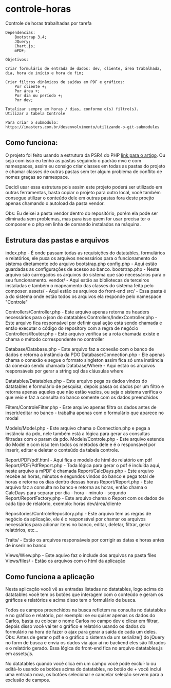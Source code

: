 # controle-horas
Controle de horas trabalhadas por tarefa

	Dependencias:
		Bootstrap 3.4;
		JQuery;
		Chart.js;
		mPDF;
		
	Objetivos:

	Criar formulário de entrada de dados: dev, cliente, área trabalhada, dia, hora de início e hora de fim;

	Criar filtros dinâmicos de saídas em PDF e gráficos:
		Por cliente +;
		Por área +;
		Por dia ou período +;
		Por dev;

	Totalizar sempre em horas / dias, conforme o(s) filtro(s).
	Utilizar a tabela Controle

    Para criar o submodulo:
    https://imasters.com.br/desenvolvimento/utilizando-o-git-submodules


## Como funciona:

O projeto foi feito usando a estrutura da PSR4 do PHP [link para o artigo](https://www.treinaweb.com.br/blog/psr-4-a-recomendacao-de-autoload-do-php/).
Ou seja com isso eu tenho as pastas seguindo o padrão mvc e com namespaces, assim eu consigo criar classes em todas as pastas do projeto e chamar classes de outras pastas sem ter algum problema de conflito de nomes graças ao namespace.

Decidi usar essa estrutura pois assim este projeto poderá ser utilizado em outras ferramentas, basta copiar o projeto para outro local, você também consegue utilizar o conteúdo dele em outras pastas fora deste proejto apenas chamando o autoload da pasta vendor.

Obs: Eu deixei a pasta vendor dentro do repositório, porém ela pode ser eliminada sem problemas, mas para isso quem for usar precisa ter o composer e o php em linha de comando instalados na máquina.


## Estrutura das pastas e arquivos

index.php - É onde passam todas as requisições do datatables, formulários e relatórios, ele puxa os arquivos necessários para o funcionamento do sistema diretamente edo arquivo bootstrap.php
config.php - Aqui estão guardadas as configurações de acesso ao banco.
bootstrap.php - Neste arquivo são carregados os arquivos do sistema que são necessários para o seu funcionamento.
vendor/ - Aqui estão as bibliotecas de terceiros instaladas e também o mapeamento das classes do sistema feita pelo composer.
assets/ - Aqui estão os arquivos do front-end
src/ - Essa pasta é a do sistema onde estão todos os arquivos ela responde pelo namespace "Controle"

Controllers/Controller.php - Este arquivo apenas retorna os headers necessários para o json do datatables
Controllers/IndexController.php - Este arquivo fica responsável por definir qual ação está sendo chamada e então executar o código do repository com a regra de negócio
Controllers/Router.php - Este arquivo verifica se a rota chamada existe e chama o método correspondente no controller

Database/Database.php - Este arquivo faz a conexão com o banco de dados e retorna a instância da PDO
Database/Connection.php - Ele apenas chama o conexão e segue o formato singleton assim fica só uma instância da conexão sendo chamada
Database/Where - Aqui estão os arquivos responsáveis por gerar a string sql das cláusulas where

Datatables/Datatables.php - Este arquivo pega os dados vindos do datatables e formulário de pesquisa, depois passa os dados por um filtro e retorna apenas aqueles que não estão vazios, ou seja o sistema verifica o que veio e faz a consulta no banco somente com os dados preenchidos


Filters/ControleFilter.php - Este arquivo apenas filtra os dados antes de inserir/editar no banco - trabalha apenas com o formulário que aparece no modal

Models/Model.php - Este arquivo chama o Connection.php e pega a instância da pdo, nele também está a lógica para gerar as consultas filtradas com o param da pdo.
Models/Controle.php - Este arquivo estende do Model e com isso tem todos os métodos dele e é o responsável por inserir, editar e deletar o conteúdo da tabela controle.

Report/PDF/pdf.html - Aqui fica o modelo de html do relatório em pdf
Report/PDF/PdfReport.php - Toda lógica para gerar o pdf é incluída aqui, neste arquivo a mPDF é chamada
Report/CalcDays.php - Este arquivo recebe as horas, minutos e segundos vindos do banco e pega total de horas e retorna os dias dentro dessas horas
Report/Report.php - Este arquivo faz a consulta no banco e retorna as horas, então chama o CalcDays para separar por dia - hora - minuto - segundo
Report/ReportFactory.php - Este arquivo chama o Report com os dados de cada tipo de relatório, exemplo: horas dev/área/cliente

Repositories/ControleRepository.php - Este arquivo tem as regras de negócio da aplicação, ele é o responsável por chamar os arquivos necessários para adionar itens no banco, editar, deletar, filtrar, gerar relatórios, etc...

Traits/ - Estão os arquivos responsáveis por corrigir as datas e horas antes de inserir no banco

Views/Wiew.php - Este aquivo faz o include dos arquivos na pasta files
Views/files/ - Estão os arquivos com o html da aplicação


## Como funciona a aplicação
Nesta aplicação você vê as entradas listadas no datatables, logo acima do datatables você tem os botões que interagem com o conteúdo e geram os gráficos e relatórios e acima disso tem o formulário de busca.

Todos os campos preenchidos na busca refletem na consulta no datatables e no gráfico e relatório, por exemplo: se eu quiser apenas os dados do Carlos, basta eu colocar o nome Carlos no campo dev e clicar em filtrar, depois disso você vai ter o gráfico e relatório usando os dados do formulário na hora de fazer o ajax para gerar a saída de cada um deles.
Obs: Antes de gerar o pdf e o gráfico o sistema da um serialize() do jQuery no form de busca e envia os dados via ajax ai no backend eles são filtrados e o relatório gerado. Essa lógica do front-end fica no arquivo datatables.js em assets/js.

No datatables quando você clica em um campo você pode excluí-lo ou editá-lo usando os botões acima do datatables, no botão de + você incluí uma entrada nova, os botões selecionar e cancelar seleção servem para a exclusão de campos.

